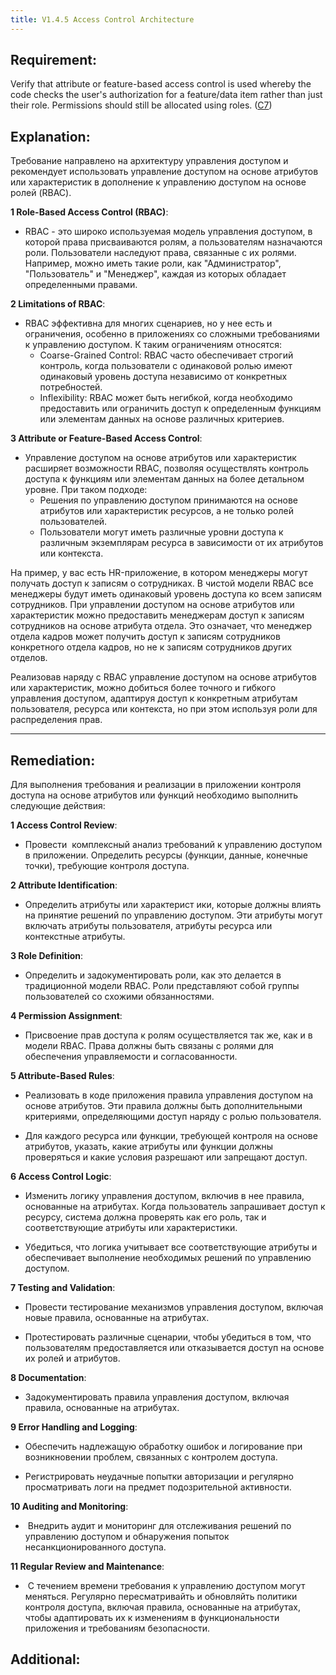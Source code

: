 ```yaml
---
title: V1.4.5 Access Control Architecture
---
```




## Requirement:

Verify that attribute or feature-based access control is used whereby the code checks the user's authorization for a feature/data item rather than just their role. Permissions should still be allocated using roles. ([C7]([https://owasp.org/www-project-proactive-controls/#div-numbering](https://owasp.org/www-project-proactive-controls/#div-numbering)))

## Explanation:

Требование направлено на архитектуру управления доступом и рекомендует использовать управление доступом на основе атрибутов или характеристик в дополнение к управлению доступом на основе ролей (RBAC). 

 
**1 Role-Based Access Control (RBAC)**:

  - RBAC - это широко используемая модель управления доступом, в которой права присваиваются ролям, а пользователям назначаются роли. Пользователи наследуют права, связанные с их ролями. Например, можно иметь такие роли, как "Администратор", "Пользователь" и "Менеджер", каждая из которых обладает определенными правами.
 
**2 Limitations of RBAC**:

  - RBAC эффективна для многих сценариев, но у нее есть и ограничения, особенно в приложениях со сложными требованиями к управлению доступом. К таким ограничениям относятся:
    - Coarse-Grained Control: RBAC часто обеспечивает строгий контроль, когда пользователи с одинаковой ролью имеют одинаковый уровень доступа независимо от конкретных потребностей.
    - Inflexibility: RBAC может быть негибкой, когда необходимо предоставить или ограничить доступ к определенным функциям или элементам данных на основе различных критериев.
 
**3 Attribute or Feature-Based Access Control**:

  - Управление доступом на основе атрибутов или характеристик расширяет возможности RBAC, позволяя осуществлять контроль доступа к функциям или элементам данных на более детальном уровне. При таком подходе:
    - Решения по управлению доступом принимаются на основе атрибутов или характеристик ресурсов, а не только ролей пользователей.
    - Пользователи могут иметь различные уровни доступа к различным экземплярам ресурса в зависимости от их атрибутов или контекста.


На пример, у вас есть HR-приложение, в котором менеджеры могут получать доступ к записям о сотрудниках. В чистой модели RBAC все менеджеры будут иметь одинаковый уровень доступа ко всем записям сотрудников. При управлении доступом на основе атрибутов или характеристик можно предоставить менеджерам доступ к записям сотрудников на основе атрибута отдела. Это означает, что менеджер отдела кадров может получить доступ к записям сотрудников конкретного отдела кадров, но не к записям сотрудников других отделов.

Реализовав наряду с RBAC управление доступом на основе атрибутов или характеристик, можно добиться более точного и гибкого управления доступом, адаптируя доступ к конкретным атрибутам пользователя, ресурса или контекста, но при этом используя роли для распределения прав.

---

## Remediation:

Для выполнения требования и реализации в приложении контроля доступа на основе атрибутов или функций необходимо выполнить следующие действия:
 
**1 Access Control Review**:

  - Провести  комплексный анализ требований к управлению доступом в приложении. Определить ресурсы (функции, данные, конечные точки), требующие контроля доступа.
 
**2 Attribute Identification**:
  - Определить атрибуты или характерист
  ики, которые должны влиять на принятие решений по управлению доступом. Эти атрибуты могут включать атрибуты пользователя, атрибуты ресурса или контекстные атрибуты.
 
**3 Role Definition**:

  - Определить и задокументировать роли, как это делается в традиционной модели RBAC. Роли представляют собой группы пользователей со схожими обязанностями.
 
**4 Permission Assignment**:

  - Присвоение прав доступа к ролям осуществляется так же, как и в модели RBAC. Права должны быть связаны с ролями для обеспечения управляемости и согласованности.

**5 Attribute-Based Rules**:

  - Реализовать в коде приложения правила управления доступом на основе атрибутов. Эти правила должны быть дополнительными критериями, определяющими доступ наряду с ролью пользователя.

  - Для каждого ресурса или функции, требующей контроля на основе атрибутов, указать, какие атрибуты или функции должны проверяться и какие условия разрешают или запрещают доступ.

 
**6 Access Control Logic**:

  - Изменить логику управления доступом, включив в нее правила, основанные на атрибутах. Когда пользователь запрашивает доступ к ресурсу, система должна проверять как его роль, так и соответствующие атрибуты или характеристики.

  - Убедиться, что логика учитывает все соответствующие атрибуты и обеспечивает выполнение необходимых решений по управлению доступом.

 
**7 Testing and Validation**:

  - Провести тестирование механизмов управления доступом, включая новые правила, основанные на атрибутах.

  - Протестировать различные сценарии, чтобы убедиться в том, что пользователям предоставляется или отказывается доступ на основе их ролей и атрибутов.
 
**8 Documentation**:

  - Задокументировать правила управления доступом, включая правила, основанные на атрибутах.
 
**9 Error Handling and Logging**:

  - Обеспечить надлежащую обработку ошибок и логирование при возникновении проблем, связанных с контролем доступа.
  
  - Регистрировать неудачные попытки авторизации и регулярно просматривать логи на предмет подозрительной активности.
 
**10 Auditing and Monitoring**:

  -  Внедрить аудит и мониторинг для отслеживания решений по управлению доступом и обнаружения попыток несанкционированного доступа.
 
**11 Regular Review and Maintenance**:

  -  С течением времени требования к управлению доступом могут меняться. Регулярно пересматривайть и обновляйть политики контроля доступа, включая правила, основанные на атрибутах, чтобы адаптировать их к изменениям в функциональности приложения и требованиям безопасности.


## Additional:




